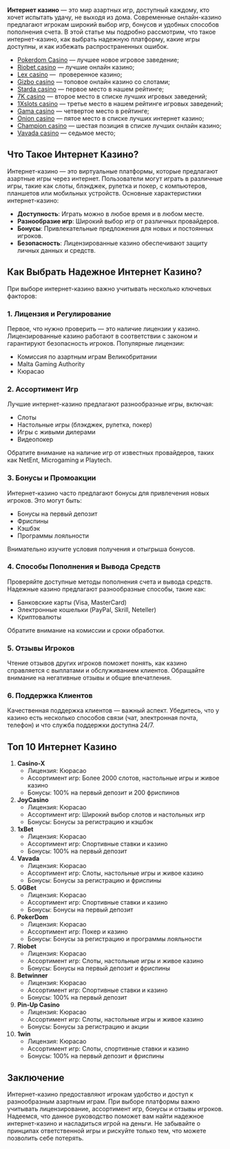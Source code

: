**Интернет казино** — это мир азартных игр, доступный каждому, кто хочет испытать удачу, не выходя из дома. Современные онлайн-казино предлагают игрокам широкий выбор игр, бонусов и удобных способов пополнения счета. В этой статье мы подробно рассмотрим, что такое интернет-казино, как выбрать надежную платформу, какие игры доступны, и как избежать распространенных ошибок.

* [Pokerdom Casino](https://brandplay.link/FwVc4f) — лучшее новое игровое заведение;
* [Riobet casino](https://brandplay.link/TnjsxFvH) — лучшие онлайн казино;
* [Lex casino](https://brandplay.link/VMqNXPFs) —  проверенное казино;
* [Gizbo casino](https://brandplay.link/rvzLrVLp) — топовое онлайн казино со слотами;
* [Starda casino](https://brandplay.link/HDcDrxLk) — первое место в нашем рейтинге;
* [7K casino](https://brandplay.link/dd46bNgD) — второе место в списке лучших игровых заведений;
* [1Xslots casino](https://brandplay.link/J2ZbqMPZ) — третье место в нашем рейтинге игровых заведений;
* [Gama casino](https://brandplay.link/RD52jZbL) — четвертое место в рейтинге;
* [Onion casino](https://brandplay.link/8LcS6Djb) — пятое место в списке лучших интернет казино;
* [Champion casino](https://temon-gter.cfd/go/9n8?p56190p303844p3509t17502) — шестая позиция в списке лучших онлайн казино;
* [Vavada casino](https://vavadapartner.pro/?promo=75590753-cc8b-4c4a-8d71-99b7a2293439-jud\&target=register) — седьмое место;



## Что Такое Интернет Казино?

Интернет-казино — это виртуальные платформы, которые предлагают азартные игры через интернет. Пользователи могут играть в различные игры, такие как слоты, блэкджек, рулетка и покер, с компьютеров, планшетов или мобильных устройств. Основные характеристики интернет-казино:

* **Доступность**: Играть можно в любое время и в любом месте.
* **Разнообразие игр**: Широкий выбор игр от различных провайдеров.
* **Бонусы**: Привлекательные предложения для новых и постоянных игроков.
* **Безопасность**: Лицензированные казино обеспечивают защиту личных данных и средств.

## Как Выбрать Надежное Интернет Казино?

При выборе интернет-казино важно учитывать несколько ключевых факторов:

### 1. Лицензия и Регулирование

Первое, что нужно проверить — это наличие лицензии у казино. Лицензированные казино работают в соответствии с законом и гарантируют безопасность игроков. Популярные лицензии:

* Комиссия по азартным играм Великобритании
* Malta Gaming Authority
* Кюрасао

### 2. Ассортимент Игр

Лучшие интернет-казино предлагают разнообразные игры, включая:

* Слоты
* Настольные игры (блэкджек, рулетка, покер)
* Игры с живыми дилерами
* Видеопокер

Обратите внимание на наличие игр от известных провайдеров, таких как NetEnt, Microgaming и Playtech.

### 3. Бонусы и Промоакции

Интернет-казино часто предлагают бонусы для привлечения новых игроков. Это могут быть:

* Бонусы на первый депозит
* Фриспины
* Кэшбэк
* Программы лояльности

Внимательно изучите условия получения и отыгрыша бонусов.

### 4. Способы Пополнения и Вывода Средств

Проверяйте доступные методы пополнения счета и вывода средств. Надежные казино предлагают разнообразные способы, такие как:

* Банковские карты (Visa, MasterCard)
* Электронные кошельки (PayPal, Skrill, Neteller)
* Криптовалюты

Обратите внимание на комиссии и сроки обработки.

### 5. Отзывы Игроков

Чтение отзывов других игроков поможет понять, как казино справляется с выплатами и обслуживанием клиентов. Обращайте внимание на негативные отзывы и общие впечатления.

### 6. Поддержка Клиентов

Качественная поддержка клиентов — важный аспект. Убедитесь, что у казино есть несколько способов связи (чат, электронная почта, телефон) и что служба поддержки доступна 24/7.

## Топ 10 Интернет Казино

1. **Casino-X**
   * Лицензия: Кюрасао
   * Ассортимент игр: Более 2000 слотов, настольные игры и живое казино
   * Бонусы: 100% на первый депозит и 200 фриспинов
2. **JoyCasino**
   * Лицензия: Кюрасао
   * Ассортимент игр: Широкий выбор слотов и настольных игр
   * Бонусы: Бонусы за регистрацию и кэшбэк
3. **1xBet**
   * Лицензия: Кюрасао
   * Ассортимент игр: Спортивные ставки и казино
   * Бонусы: 100% на первый депозит
4. **Vavada**
   * Лицензия: Кюрасао
   * Ассортимент игр: Слоты, настольные игры и живое казино
   * Бонусы: Бонусы за регистрацию и фриспины
5. **GGBet**
   * Лицензия: Кюрасао
   * Ассортимент игр: Спортивные ставки и казино
   * Бонусы: Бонусы на первый депозит
6. **PokerDom**
   * Лицензия: Кюрасао
   * Ассортимент игр: Покер и казино
   * Бонусы: Бонусы за регистрацию и программы лояльности
7. **Riobet**
   * Лицензия: Кюрасао
   * Ассортимент игр: Слоты, настольные игры и живое казино
   * Бонусы: Бонусы на первый депозит и фриспины
8. **Betwinner**
   * Лицензия: Кюрасао
   * Ассортимент игр: Спортивные ставки и казино
   * Бонусы: 100% на первый депозит
9. **Pin-Up Casino**
   * Лицензия: Кюрасао
   * Ассортимент игр: Слоты, настольные игры и живое казино
   * Бонусы: Бонусы за регистрацию и акции
10. **1win**
    * Лицензия: Кюрасао
    * Ассортимент игр: Слоты, спортивные ставки и казино
    * Бонусы: 100% на первый депозит и фриспины

## Заключение

Интернет-казино предоставляют игрокам удобство и доступ к разнообразным азартным играм. При выборе платформы важно учитывать лицензирование, ассортимент игр, бонусы и отзывы игроков. Надеемся, что данное руководство поможет вам найти надежное интернет-казино и насладиться игрой на деньги. Не забывайте о принципах ответственной игры и рискуйте только тем, что можете позволить себе потерять.
